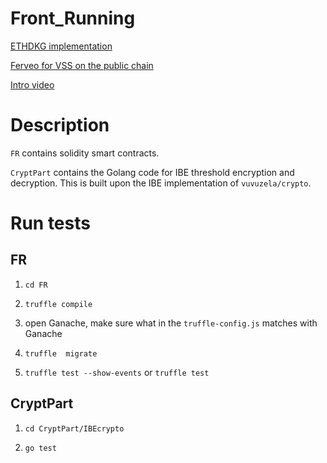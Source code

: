 # Front_Running

[ETHDKG implementation](https://github.com/PhilippSchindler/ethdkg/)

[Ferveo for VSS on the public chain](https://anoma.network/blog/ferveo-a-distributed-key-generation-scheme-for-front-running-protection/)

[Intro video](https://www.youtube.com/watch?v=LCCsw-aTdl0&list=PLXckXtNUcFBVc-ut9E74pGiDW-yEfnXX-&index=3)

# Description

`FR` contains solidity smart contracts.

`CryptPart` contains the Golang code for IBE threshold encryption and decryption. This is built upon the IBE implementation of `vuvuzela/crypto`.

# Run tests

## FR

1. `cd FR`

2. `truffle compile`

3. open Ganache, make sure what in the `truffle-config.js` matches with Ganache

4. `truffle  migrate`

5. `truffle test --show-events` or `truffle test`

## CryptPart

1. `cd CryptPart/IBEcrypto`

2. `go test`

